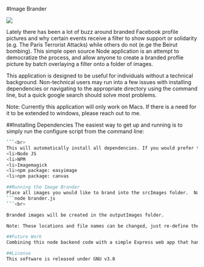 #Image Brander

![](brand.png)

Lately there has been a lot of buzz around branded Facebook profile pictures and why certain events receive a filter to show support or solidarity (e.g. The Paris Terrorist Attacks) while others do not (e.ge the Beirut bombing).  This simple open source Node application is an attempt to democratize the process, and allow anyone to create a branded proflie picture by batch overlaying a filter onto a folder of images.<br>

This application is designed to be useful for individuals without a technical background.  Non-technical users may run into a few issues with installing dependencies or navigating to the appropriate directory using the command line, but a quick google search should solve most problems.

Note: Currently this application will only work on Macs.  If there is a need for it to be extended to windows, please reach out to me.

##Installing Dependencies
The easiest way to get up and running is to simply run the configure script from the command line:<br>
```./configure.sh
```<br>
This will automatically install all dependencies. If you would prefer to do a manual install, the following dependencies are needed:<br>
<li>Node JS
<li>NPM
<li>Imagemagick
<li>npm package: easyimage
<li>npm package: canvas

##Running the Image Brander
Place all images you would like to brand into the srcImages folder.  Name your branding image filter.png in the top directory.  In the command line run:<br>
```node brander.js
```<br>

Branded images will be created in the outputImages folder.

Note: These locations and file names can be changed, just re-define them in brander.js

##Future Work
Combining this node backend code with a simple Express web app that handles image uploading and downloading would allow branded images to be created per user rather than as a batch process.  Until that time, using a service like Dropbox or a public GoogleDrive folder is recommended for efficient collection and re-distribution.

##License
This software is released under GNU v3.0



